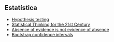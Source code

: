 ## Estatística

- [Hypothesis testing](http://statsthinking21.org/hypothesis-testing.html)
- [Statistical Thinking for the 21st Century](http://statsthinking21.org/)
- [Absence of evidence is not evidence of absence](https://www.bmj.com/content/328/7438/476?ijkey=8a4d2085ee94e2959d61467bd540c44ee655cdad&keytype2=tf_ipsecsha)
- [Bootstrap confidence intervals](https://math.mit.edu/~dav/05.dir/class24-prep-a.pdf)

##
